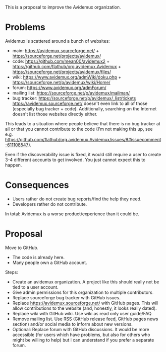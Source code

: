 This is a proposal to improve the Avidemux organization.

# Problems
Avidemux is scattered around a bunch of websites:
- main: https://avidemux.sourceforge.net/ + https://sourceforge.net/projects/avidemux/
- code: https://github.com/mean00/avidemux2 + https://github.com/flathub/org.avidemux.Avidemux + https://sourceforge.net/projects/avidemux/files/
- wiki: https://www.avidemux.org/admWiki/doku.php + https://sourceforge.net/p/avidemux/wiki/Home/
- forum: https://www.avidemux.org/admForum/
- mailing list: https://sourceforge.net/p/avidemux/mailman/
- bug tracker: https://sourceforge.net/p/avidemux/_list/tickets
https://avidemux.sourceforge.net/ doesn't even link to all of those (especially bug tracker + code).
Additionally, searching on the Internet doesn't list those websites directly either.

This leads to a situation where people believe that there is no bug tracker at all or that you cannot contribute to the code
(I'm not making this up, see e.g. https://github.com/flathub/org.avidemux.Avidemux/issues/8#issuecomment-611108547).

Even if the discoverability issue is fixed, it would still require a user to create 3-4 different accounts to get involved.
You just cannot expect this to happen.

# Consequences
- Users rather do not create bug reports/find the help they need.
- Developers rather do not contribute.

In total: Avidemux is a worse product/experience than it could be.

# Proposal
Move to GitHub.
- The code is already here.
- Many people own a GitHub account.

Steps:
- Create an avidemux organization. A project like this should really not be tied to a user account.
- Give admin permissions for this organization to multiple contributors.
- Replace sourceforge bug tracker with GitHub issues.
- Replace https://avidemux.sourceforge.net/ with GitHub pages. This will allow contributions to the website (and, honestly, it looks really dated).
- Replace wiki with GitHub wiki. Use wiki as read only user guide/FAQ.
- Remove mailing list. Use RSS (GitHub release feed, GitHub pages news section) and/or social media to inform about new versions.
- Optional: Replace forum with GitHub discussions. It would be more accessible (for users which have problems, but also for others who might be willing to help)
  but I can understand if you prefer a separate forum.
